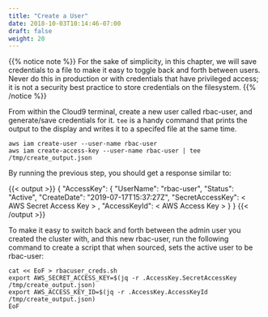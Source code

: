 ```yaml
---
title: "Create a User"
date: 2018-10-03T10:14:46-07:00
draft: false
weight: 20
---
```


{{% notice note %}}
For the sake of simplicity, in this chapter, we will save credentials to a file to make it easy to toggle back and forth between users. Never do this in production or with credentials that have privileged access; it is not a security best practice to store credentials on the filesystem.
{{% /notice %}}

From within the Cloud9 terminal, create a new user called rbac-user, and generate/save credentials for it. `tee` is a handy command that prints the output to the display and writes it to a specifed file at the same time.

```
aws iam create-user --user-name rbac-user
aws iam create-access-key --user-name rbac-user | tee /tmp/create_output.json
```

By running the previous step, you should get a response similar to:

{{< output >}}
{
    "AccessKey": {
        "UserName": "rbac-user",
        "Status": "Active",
        "CreateDate": "2019-07-17T15:37:27Z",
        "SecretAccessKey": < AWS Secret Access Key > ,
        "AccessKeyId": < AWS Access Key >
    }
}
{{< /output >}}

To make it easy to switch back and forth between the admin user you created the cluster with, and this new rbac-user, run the following command to create a script that when sourced, sets the active user to be rbac-user:

```
cat << EoF > rbacuser_creds.sh
export AWS_SECRET_ACCESS_KEY=$(jq -r .AccessKey.SecretAccessKey /tmp/create_output.json)
export AWS_ACCESS_KEY_ID=$(jq -r .AccessKey.AccessKeyId /tmp/create_output.json)
EoF
```
